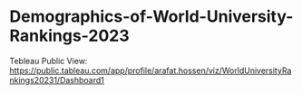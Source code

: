 # Demographics-of-World-University-Rankings-2023
Tebleau Public View: https://public.tableau.com/app/profile/arafat.hossen/viz/WorldUniversityRankings20231/Dashboard1
